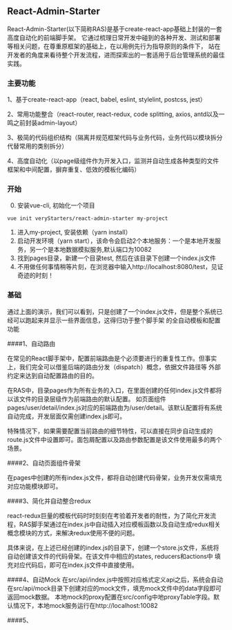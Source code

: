 
## React-Admin-Starter


React-Admin-Starter(以下简称RAS)是基于create-react-app基础上封装的一套高度自动化的前端脚手架。
它通过梳理日常开发中碰到的各种开发、测试和部署等相关问题，在尊重原框架的基础上，在以用例先行为指导原则的条件下，
站在开发者的角度来看待整个开发流程，进而探索出的一套适用于后台管理系统的最佳实践。

### 主要功能

1、基于create-react-app（react, babel, eslint, stylelint, postcss, jest）

2、常用功能整合（react-router, react-redux, code splitting, axios, antd以及一鸣之前封装admin-layout）

3、极简的代码组织结构（隔离并规范框架代码与业务代码，业务代码以模块拆分代替常用的类别拆分）

4、高度自动化（以page级组件作为开发入口，监测并自动生成各种类型的文件框架和中间配置，摒弃重复、低效的模板化编码）

### 开始
0. 安装vue-cli, 初始化一个项目 
````
vue init veryStarters/react-admin-starter my-project
````
1. 进入my-project, 安装依赖（yarn install）
2. 启动开发环境（yarn start），该命令会启动2个本地服务：一个是本地开发服务，另一个是本地数据模拟服务,默认端口为10082
3. 找到pages目录，新建一个目录test, 然后在该目录下创建一个index.js文件
4. 不用做任何事情稍等片刻，在浏览器中输入http://localhost:8080/test，见证奇迹的时刻！

### 基础

通过上面的演示，我们可以看到，只是创建了一个index.js文件，但是整个系统已经可以跑起来并显示一些界面信息，这得归功于整个脚手架
的全自动模板和配置功能

####1、自动路由

在常见的React脚手架中，配置前端路由是个必须要进行的重复性工作。但事实上，我们完全可以借鉴后端的路由分发（dispatch）概念，依据文件路径等
外部约定来达到自动配置路由的目的。

在RAS中，目录pages作为所有业务的入口，在里面创建的任何index.js文件都将以该文件的目录层级作为前端路由的默认配置。
如页面组件pages/user/detail/index.js对应的前端路由为/user/detail。该默认配置将有系统自动完成，开发层面仅需创建index.js即可。

特殊情况下，如果需要配置当前路由的细节特性，可以直接在同步自动生成的route.js文件中设置即可。面包屑配置以及路由参数配置是该文件使用最多的两个场景。

####2、自动页面组件骨架

在pages中创建的所有index.js文件，都将自动创建代码骨架，业务开发仅需填充对应功能模块即可。

####3、简化并自动整合redux

react-redux巨量的模板代码时时刻刻在考验着开发者的耐性，为了简化开发流程，RAS脚手架通过在index.js中自动插入对应模板函数以及自动生成redux相关
概念模块的方式，来解决redux使用不便的问题。

具体来说，在上述已经创建的index.js的目录下，创建一个store.js文件，系统将自动创建该文件的代码骨架。在该文件中相应的states, reducers和actions中
填充对应代码后，即可在index.js文件中直接使用。

####4、自动Mock
在src/api/index.js中按照对应格式定义api之后，系统会自动在src/api/mock目录下创建对应的mock文件，填充mock文件中的data字段即可返回mock数据。
本地mock的proxy配置在src/config中地proxyTable字段。默认情况下，本地mock服务运行在http://localhost:10082

####5、







